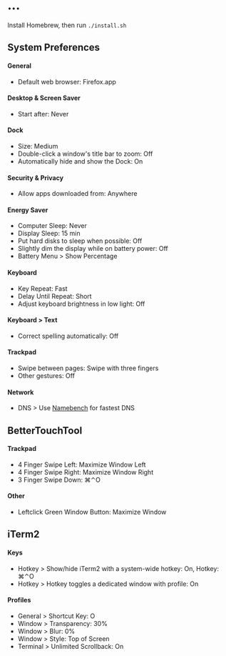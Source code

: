 # ...

Install Homebrew, then run `./install.sh`

## System Preferences

#### General

- Default web browser: Firefox.app

#### Desktop & Screen Saver

- Start after: Never

#### Dock

- Size: Medium
- Double-click a window's title bar to zoom: Off
- Automatically hide and show the Dock: On

#### Security & Privacy

- Allow apps downloaded from: Anywhere

#### Energy Saver

- Computer Sleep: Never
- Display Sleep: 15 min
- Put hard disks to sleep when possible: Off
- Slightly dim the display while on battery power: Off
- Battery Menu > Show Percentage

#### Keyboard

- Key Repeat: Fast
- Delay Until Repeat: Short
- Adjust keyboard brightness in low light: Off

#### Keyboard > Text

- Correct spelling automatically: Off

#### Trackpad

- Swipe between pages: Swipe with three fingers
- Other gestures: Off

#### Network

- DNS > Use [Namebench](https://code.google.com/p/namebench/) for fastest DNS

## BetterTouchTool

#### Trackpad

- 4 Finger Swipe Left: Maximize Window Left
- 4 Finger Swipe Right: Maximize Window Right
- 3 Finger Swipe Down: ⌘⌃O

#### Other

- Leftclick Green Window Button: Maximize Window

## iTerm2

#### Keys

- Hotkey > Show/hide iTerm2 with a system-wide hotkey: On, Hotkey: ⌘⌃O
- Hotkey > Hotkey toggles a dedicated window with profile: On

#### Profiles

- General > Shortcut Key: O
- Window > Transparency: 30%
- Window > Blur: 0%
- Window > Style: Top of Screen
- Terminal > Unlimited Scrollback: On
